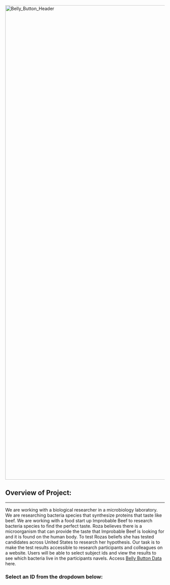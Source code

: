 <img width="1500" alt="Belly_Button_Header" src="https://user-images.githubusercontent.com/88467263/142784154-9c91cbf2-bf57-4b7e-9c1f-54bbbf7b3278.PNG">

## Overview of Project:
___________________________________________

We are working with a biological researcher in a microbiology laboratory. We are researching bacteria species that synthesize proteins that taste like beef. We are working with a food start up Improbable Beef to research bacteria species to find the perfect taste. Roza believes there is a microorganism that can provide the taste that Improbable Beef is looking for and it is found on the human body. To test Rozas beliefs she has tested candidates across United States to research her hypothesis. Our task is to make the test results accessible to research participants and colleagues on a website. Users will be able to select subject ids and view the results to see which bacteria live in the participants navels. Access [Belly Button Data](http://127.0.0.1:5500/Belly_Button_Biodiversity/index.html) here.

### Select an ID from the dropdown below:
